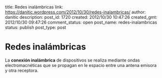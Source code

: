 title: Redes inalámbricas
link: https://danitic.wordpress.com/2012/10/30/redes-inalambricas/
author: danitic
description: 
post_id: 1720
created: 2012/10/30 10:47:26
created_gmt: 2012/10/30 09:47:26
comment_status: open
post_name: redes-inalambricas
status: publish
post_type: post

# Redes inalámbricas

La **conexión inalámbrica** de dispositivos se realiza mediante ondas electromacnéticas que se propagan en le espacio entre una antena emisora y otra receptora.